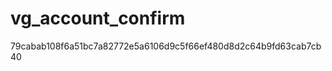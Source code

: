 vg_account_confirm
==================
79cabab108f6a51bc7a82772e5a6106d9c5f66ef480d8d2c64b9fd63cab7cb40
